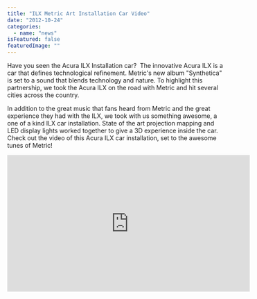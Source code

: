 ```yaml
---
title: "ILX Metric Art Installation Car Video"
date: "2012-10-24"
categories: 
  - name: "news"
isFeatured: false
featuredImage: ""
---
```


Have you seen the Acura ILX Installation car?  The innovative Acura ILX is a car that defines technological refinement. Metric's new album "Synthetica" is set to a sound that blends technology and nature. To highlight this partnership, we took the Acura ILX on the road with Metric and hit several cities across the country.

In addition to the great music that fans heard from Metric and the great experience they had with the ILX, we took with us something awesome, a one of a kind ILX car installation. State of the art projection mapping and LED display lights worked together to give a 3D experience inside the car. Check out the video of this Acura ILX car installation, set to the awesome tunes of Metric!

<iframe src="http://www.youtube.com/embed/7SazEAQPMDg?rel=0" frameborder="0" width="560" height="315"></iframe>
